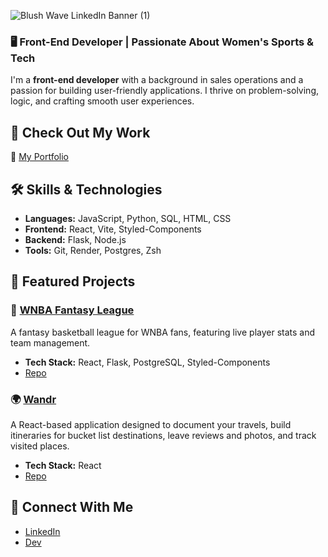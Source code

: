 
<!--
![Hi, I’m Kelsey!](https://github.com/user-attachments/assets/85509a2c-d0b9-47b4-a567-a8953a7c4a50)
-->

![Blush Wave LinkedIn Banner (1)](https://github.com/user-attachments/assets/dd20f36b-4e54-4965-879c-2a7bdd1e9055)





### 🖥️ Front-End Developer | Passionate About Women's Sports & Tech

I'm a **front-end developer** with a background in sales operations and a passion for building user-friendly applications. I thrive on problem-solving, logic, and crafting smooth user experiences.


## 💼 Check Out My Work  
🚀 [My Portfolio](https://roche-portfolio-react.onrender.com/)  


## 🛠️ Skills & Technologies  
- **Languages:** JavaScript, Python, SQL, HTML, CSS  
- **Frontend:** React, Vite, Styled-Components  
- **Backend:** Flask, Node.js  
- **Tools:** Git, Render, Postgres, Zsh  

## 📌 Featured Projects  

### 🏀 [WNBA Fantasy League](https://wnba-fantasy-league-1.onrender.com/)  
A fantasy basketball league for WNBA fans, featuring live player stats and team management.  
- **Tech Stack:** React, Flask, PostgreSQL, Styled-Components  
- [Repo](your-github-repo-link)

### 🌍 [Wandr](https://jtrapp18.github.io/wandr-personal-travel-journal/)  
A React-based application designed to document your travels, build itineraries for bucket list destinations, leave reviews and photos, and track visited places.  
- **Tech Stack:** React  
- [Repo](https://github.com/jtrapp18/wandr-personal-travel-journal)  

<!---
### 🔍 [Women's Sports Watch Guide](your-live-project-link.com)  
Find out where to watch women's sports in your area! Uses location-based search for bars and streaming options.  
- **Tech Stack:** React, Flask, API integration  
- [Repo](your-github-repo-link)  

### 🎨 [Other Project Name](your-live-project-link.com)  
Brief description of your project.  
- **Tech Stack:** React, Flask, SQL  
- [Repo](your-github-repo-link)  
--->

## 🔗 Connect With Me  
- [LinkedIn](https://www.linkedin.com/in/kelsey-roche/)  
- [Dev](https://dev.to/kelseyroche)  
<!--
**kelseyroche/kelseyroche** is a ✨ _special_ ✨ repository because its `README.md` (this file) appears on your GitHub profile.

Here are some ideas to get you started:

- 🔭 I’m currently working on ...
- 🌱 I’m currently learning ...
- 👯 I’m looking to collaborate on ...
- 🤔 I’m looking for help with ...
- 💬 Ask me about ...
- 📫 How to reach me: ...
- 😄 Pronouns: ...
- ⚡ Fun fact: ...
-->
